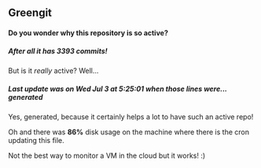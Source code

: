## Greengit

#### Do you wonder why this repository is so active?

##### After all it has 3393 commits!

But is it *really* active? Well...

##### Last update was on Wed Jul 3 at 5:25:01 when those lines were... generated

Yes, generated, because it certainly helps a lot to have such an active repo!

Oh and there was **86%** disk usage on the machine
where there is the cron updating this file.

Not the best way to monitor a VM in the cloud but it works! :)
